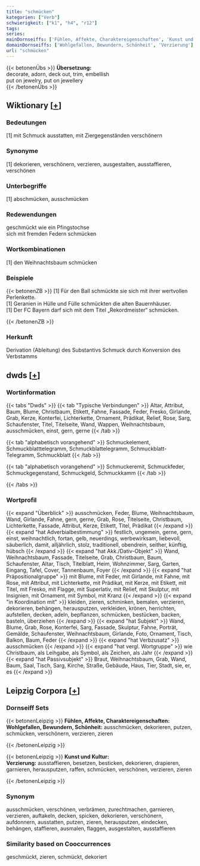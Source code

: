 ```yaml
---
title: "schmücken"
kategorien: ["Verb"]
schwierigkeit: ["k1", "h4", "r12"]
tags:
series:
mainDornseiffs: ['Fühlen, Affekte, Charaktereigenschaften', 'Kunst und Kultur']
domainDornseiffs: ['Wohlgefallen, Bewundern, Schönheit', 'Verzierung']
url: "schmücken"
---
```


{{< betonenÜbs >}}
**Übersetzung:**  
decorate, adorn, deck out, trim, embellish  
put on jewelry, put on jewellery  
{{< /betonenÜbs >}}

## Wiktionary [[+](https://de.wiktionary.org/wiki/schmücken)]

### Bedeutungen
[1] mit Schmuck ausstatten, mit Ziergegenständen verschönern  

### Synonyme
[1] dekorieren, verschönern, verzieren, ausgestalten, ausstaffieren, verschönen  

### Unterbegriffe
[1] abschmücken, ausschmücken  

### Redewendungen
geschmückt wie ein Pfingstochse  
sich mit fremden Federn schmücken  

### Wortkombinationen
[1] den Weihnachtsbaum schmücken  

### Beispiele
{{< betonenZB >}}
[1] Für den Ball schmückte sie sich mit ihrer wertvollen Perlenkette.  
[1] Geranien in Hülle und Fülle schmückten die alten Bauernhäuser.  
[1] Der FC Bayern darf sich mit dem Titel „Rekordmeister“ schmücken.  

{{< /betonenZB >}}
### Herkunft
Derivation (Ableitung) des Substantivs Schmuck durch Konversion des Verbstamms  



## dwds [[+](https://www.dwds.de/wb/schmücken)]

### Wortinformation
{{< tabs "Dwds" >}}
{{< tab "Typische Verbindungen" >}}
Altar, Attribut, Baum, Blume, Christbaum, Etikett, Fahne, Fassade, Feder, Fresko, Girlande, Grab, Kerze, Konterfei, Lichterkette, Ornament, Prädikat, Relief, Rose, Sarg, Schaufenster, Titel, Titelseite, Wand, Wappen, Weihnachtsbaum, ausschmücken, einst, gern, gerne
{{< /tab >}}

{{< tab "alphabetisch vorangehend" >}}
Schmuckelement, Schmuckblatttelegramm, Schmuckblattelegramm, Schmuckblatt-Telegramm, Schmuckblatt
{{< /tab >}}

{{< tab "alphabetisch vorangehend" >}}
Schmuckeremit, Schmuckfeder, Schmuckgegenstand, Schmuckgeld, Schmuckkamm
{{< /tab >}}

{{< /tabs >}}

### Wortprofil
{{< expand "Überblick" >}} ausschmücken, Feder, Blume, Weihnachtsbaum, Wand, Girlande, Fahne, gern, gerne, Grab, Rose, Titelseite, Christbaum, Lichterkette, Fassade, Attribut, Kerze, Etikett, Titel, Prädikat {{< /expand >}}
{{< expand "hat Adverbialbestimmung" >}} festlich, ungemein, gerne, gern, einst, weihnachtlich, fortan, gelb, neuerdings, werbewirksam, liebevoll, säuberlich, damit, alljährlich, stolz, traditionell, obendrein, seither, künftig, hübsch {{< /expand >}}
{{< expand "hat Akk./Dativ-Objekt" >}} Wand, Weihnachtsbaum, Fassade, Titelseite, Grab, Christbaum, Baum, Schaufenster, Altar, Tisch, Titelblatt, Heim, Wohnzimmer, Sarg, Garten, Eingang, Tafel, Cover, Tannenbaum, Foyer {{< /expand >}}
{{< expand "hat Präpositionalgruppe" >}} mit Blume, mit Feder, mit Girlande, mit Fahne, mit Rose, mit Attribut, mit Lichterkette, mit Prädikat, mit Kerze, mit Etikett, mit Titel, mit Fresko, mit Flagge, mit Superlativ, mit Relief, mit Skulptur, mit Insignien, mit Ornament, mit Symbol, mit Kranz {{< /expand >}}
{{< expand "in Koordination mit" >}} kleiden, zieren, schminken, bemalen, verzieren, dekorieren, behängen, herausputzen, verkleiden, krönen, herrichten, aufstellen, decken, adeln, bepflanzen, schmücken, bestücken, backen, basteln, überziehen {{< /expand >}}
{{< expand "hat Subjekt" >}} Wand, Blume, Grab, Rose, Konterfei, Sarg, Fassade, Skulptur, Fahne, Porträt, Gemälde, Schaufenster, Weihnachtsbaum, Girlande, Foto, Ornament, Tisch, Balkon, Baum, Feder {{< /expand >}}
{{< expand "hat Verbzusatz" >}} ausschmücken {{< /expand >}}
{{< expand "hat vergl. Wortgruppe" >}} wie Christbaum, als Leihgabe, als Symbol, als Zeichen, als Jahr {{< /expand >}}
{{< expand "hat Passivsubjekt" >}} Braut, Weihnachtsbaum, Grab, Wand, Baum, Saal, Tisch, Sarg, Kirche, Straße, Gebäude, Haus, Tier, Stadt, sie, er, es {{< /expand >}}

## Leipzig Corpora [[+](https://corpora.uni-leipzig.de/en/res?word=schmücken&corpusId=deu_newscrawl-public_2018)]

### Dornseiff Sets
{{< betonenLeipzig >}}
**Fühlen, Affekte, Charaktereigenschaften:**  
**Wohlgefallen, Bewundern, Schönheit:** ausschmücken, dekorieren, putzen, schmücken, verschönern, verzieren, zieren  

{{< /betonenLeipzig >}}


{{< betonenLeipzig >}}
**Kunst und Kultur:**  
**Verzierung:** ausstaffieren, besetzen, besticken, dekorieren, drapieren, garnieren, herausputzen, raffen, schmücken, verschönen, verzieren, zieren  

{{< /betonenLeipzig >}}

### Synonym
ausschmücken, verschönen, verbrämen, zurechtmachen, garnieren, verzieren, auftakeln, decken, spicken, dekorieren, verschönern, aufdonnern, ausstatten, putzen, zieren, herausputzen, eindecken, behängen, staffieren, ausmalen, flaggen, ausgestalten, ausstaffieren


### Similarity based on Cooccurrences
geschmückt, zieren, schmückt, dekoriert

